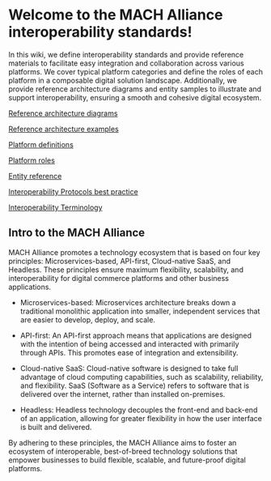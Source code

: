 # Welcome to the MACH Alliance interoperability standards!

In this wiki, we define interoperability standards and provide reference materials to facilitate easy integration and collaboration across various platforms. We cover typical platform categories and define the roles of each platform in a composable digital solution landscape. Additionally, we provide reference architecture diagrams and entity samples to illustrate and support interoperability, ensuring a smooth and cohesive digital ecosystem.

[Reference architecture diagrams](./diagrams)

[Reference architecture examples](./diagrams/examples)

[Platform definitions](./platforms)

[Platform roles](./platforms/platform-roles.md)

[Entity reference](./entity)

[Interoperability Protocols best practice](./protocols)


[Interoperability Terminology](./terminology.md)


## Intro to the MACH Alliance
MACH Alliance promotes a technology ecosystem that is based on four key principles: Microservices-based, API-first, Cloud-native SaaS, and Headless. These principles ensure maximum flexibility, scalability, and interoperability for digital commerce platforms and other business applications.

* Microservices-based:
Microservices architecture breaks down a traditional monolithic application into smaller, independent services that are easier to develop, deploy, and scale.

* API-first:
An API-first approach means that applications are designed with the intention of being accessed and interacted with primarily through APIs. This promotes ease of integration and extensibility.

* Cloud-native SaaS:
Cloud-native software is designed to take full advantage of cloud computing capabilities, such as scalability, reliability, and flexibility. SaaS (Software as a Service) refers to software that is delivered over the internet, rather than installed on-premises.

* Headless:
Headless technology decouples the front-end and back-end of an application, allowing for greater flexibility in how the user interface is built and delivered.

By adhering to these principles, the MACH Alliance aims to foster an ecosystem of interoperable, best-of-breed technology solutions that empower businesses to build flexible, scalable, and future-proof digital platforms.
